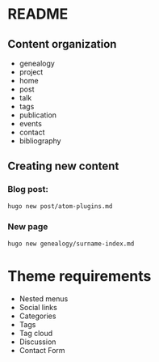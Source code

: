 # README

## Content organization

- genealogy
- project
- home
- post
- talk
- tags
- publication
- events
- contact
- bibliography

## Creating new content

### Blog post:

```bash
hugo new post/atom-plugins.md
```

### New page

```bash
hugo new genealogy/surname-index.md
```

# Theme requirements
- Nested menus
- Social links
- Categories
- Tags
 - Tag cloud
- Discussion
- Contact Form
